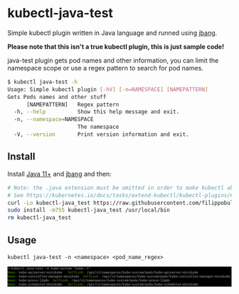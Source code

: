 # kubectl-java-test

Simple kubectl plugin written in Java language and runned using [jbang](https://jbang.dev/).

**Please note that this isn't a true kubectl plugin, this is just sample code!**

java-test plugin gets pod names and other information, you can limit the namespace scope or use a regex pattern to search for pod names.

```bash
$ kubectl java-test -h
Usage: Simple kubectl plugin [-hV] [-n=NAMESPACE] [NAMEPATTERN]
Gets Pods names and other stuff
      [NAMEPATTERN]   Regex pattern
  -h, --help          Show this help message and exit.
  -n, --namespace=NAMESPACE
                      The namespace
  -V, --version       Print version information and exit.
```

## Install

Install [Java 11+](https://adoptopenjdk.net/installation.html) and [jbang](https://jbang.dev/download) and then:

```bash
# Note: the .java extension must be omitted in order to make kubectl able to recognize the plugin
# See https://kubernetes.io/docs/tasks/extend-kubectl/kubectl-plugins/#naming-a-plugin
curl -Lo kubectl-java_test https://raw.githubusercontent.com/filippobuletto/kubectl-java-test/master/kubectl-java_test.java
sudo install -m755 kubectl-java_test /usr/local/bin
rm kubectl-java_test
```

## Usage

```
kubectl java-test -n <namespace> <pod_name_regex>
```

![example](/example.png?raw=true "Example")
